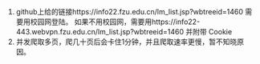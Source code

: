    1. github上给的链接https://info22.fzu.edu.cn/lm_list.jsp?wbtreeid=1460 需要用校园网登陆。 如果不用校园网，需要用https://info22-443.webvpn.fzu.edu.cn/lm_list.jsp?wbtreeid=1460 并附带 Cookie
2. 并发爬取多页，爬几十页后会卡住1分钟，并且爬取速率更慢，暂不知晓原因。



